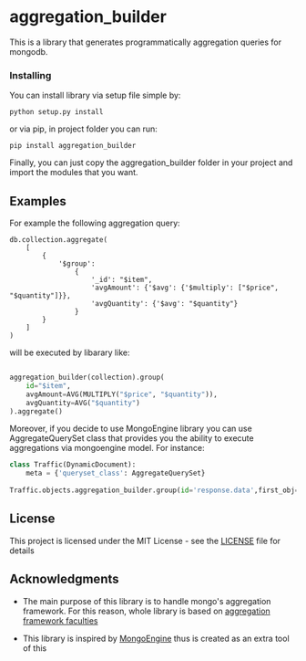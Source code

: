 # aggregation_builder

This is a library that generates programmatically aggregation queries for mongodb. 


### Installing

You can install library via setup file simple by:


```
python setup.py install
```

or via pip, in project folder you can run:

```
pip install aggregation_builder
```

Finally, you can just copy the aggregation_builder folder in your project and import the modules that you want.

## Examples
For example the following aggregation query:
```
db.collection.aggregate(
    [
        {
            '$group':
                {
                    '_id': "$item",
                    'avgAmount': {'$avg': {'$multiply': ["$price", "$quantity"]}},
                    'avgQuantity': {'$avg': "$quantity"}
                }
        }
    ]
)
```

will be executed by libarary like:

```python

aggregation_builder(collection).group(
    id="$item",
    avgAmount=AVG(MULTIPLY("$price", "$quantity")),
    avgQuantity=AVG("$quantity")
).aggregate()

```

Moreover, if you decide to use MongoEngine library you can use AggregateQuerySet class that provides you the ability to execute aggregations via mongoengine model. For instance:

```python
class Traffic(DynamicDocument):
    meta = {'queryset_class': AggregateQuerySet}
    
Traffic.objects.aggregation_builder.group(id='response.data',first_obj=FIRST('$$ROOT')).skip(5).limit(7).execute()
```

## License

This project is licensed under the MIT License - see the [LICENSE](LICENSE) file for details

## Acknowledgments

* The main purpose of this library is to handle mongo's aggregation framework. For this reason, whole library is based on [aggregation framework faculties](https://docs.mongodb.com/v3.4/aggregation/)

* This library is inspired by [MongoEngine](http://mongoengine.org/) thus is created as an extra tool of this
